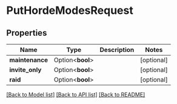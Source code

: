 # PutHordeModesRequest

## Properties

Name | Type | Description | Notes
------------ | ------------- | ------------- | -------------
**maintenance** | Option<**bool**> |  | [optional]
**invite_only** | Option<**bool**> |  | [optional]
**raid** | Option<**bool**> |  | [optional]

[[Back to Model list]](../README.md#documentation-for-models) [[Back to API list]](../README.md#documentation-for-api-endpoints) [[Back to README]](../README.md)


